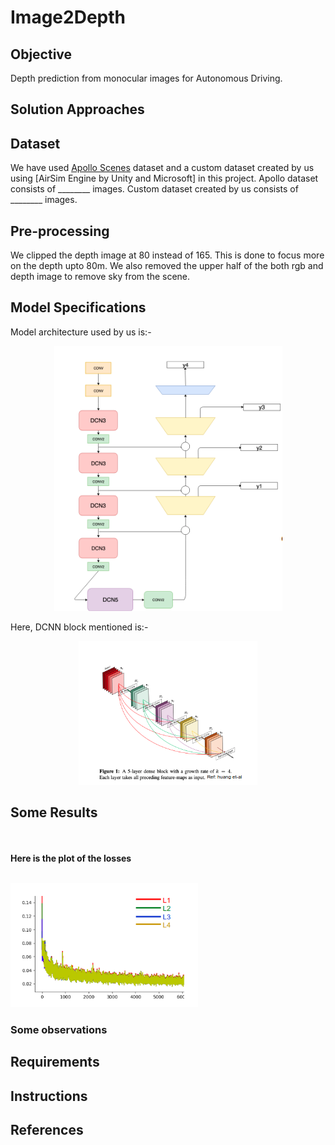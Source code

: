 # Image2Depth

## Objective
Depth prediction from monocular images for Autonomous Driving.

## Solution Approaches


## Dataset
We have used [Apollo Scenes](http://data.apollo.auto/?locale=en-us&lang=en) dataset and a custom dataset created by us using [AirSim Engine by Unity and Microsoft] in this project.
Apollo dataset consists of ________ images. 
Custom dataset created by us consists of ________ images.

## Pre-processing
We clipped the depth image at 80 instead of 165. This is done to focus more on the depth upto 80m.
We also removed the upper half of the both rgb and depth image to remove sky from the scene.

## Model Specifications

Model architecture used by us is:-
<p align='center'>
  <img src='./outputs/readme_out/model.png' alt='model'/>
</p>

Here, DCNN block mentioned is:-
<p align='center'>
  <img src='./outputs/readme_out/DCNN.png' alt='dcnn'/>
</p>


## Some Results


<br>
	<br>
<b> Here is the plot of the losses</b>
<br>
<br>

<p align='float'>
  <img src='./outputs/readme_out/loss.png' style="width: 300px;" />
</p>



### Some observations



## Requirements 


## Instructions
 

## References



